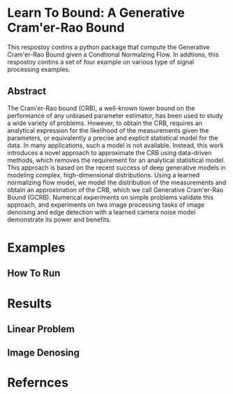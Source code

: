 # Learn To Bound: A Generative Cram\'er-Rao Bound
This respostoy contins a python package that compute the Generative Cram\'er-Rao Bound given a Condtional Normalzing Flow. In addtions, this respostoy contins a set of four example on various type of signal processing examples.
## Abstract 
The Cram\'er-Rao bound (CRB), a well-known lower bound on the performance of any unbiased parameter estimator, has been used to study a wide variety of problems. However, to obtain the CRB,  requires an analytical expression for the likelihood of the measurements given the parameters, or equivalently a precise and explicit statistical model for the data. In many applications, such a model is not available.  Instead, this work introduces a novel approach to approximate the CRB using data-driven methods, which removes the requirement for an analytical statistical model. This approach is based on the recent success of deep generative models in modeling complex, high-dimensional distributions. Using a learned normalizing flow model, we model the distribution of the measurements and obtain an approximation of the CRB, which we call Generative Cram\'er-Rao Bound (GCRB). Numerical experiments on simple problems validate this approach,  and experiments on two image processing tasks of image denoising and edge detection with a learned camera noise model demonstrate its power and benefits.

# Examples

## How To Run

# Results

## Linear Problem

## Image Denosing


# Refernces


